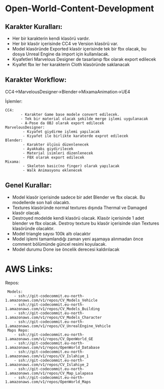 # Open-World-Content-Development

## Karakter Kuralları:

- Her bir karakterin kendi klasörü vardır.
- Her bir klasör içerisinde CC4 ve Version klasörü var. 
- Model klasöründe Exported klasör içerisinde tek bir fbx olacak, bu dosya Unreal Engine da import için kullanılacak.
- Kıyafetleri Marvelous Designer de  tasarlanıp fbx olarak export edilecek
- Kıyafet fbx ler her karakterin Cloth klasöründe saklanacak

## Karakter Workflow:

CC4->MarvelousDesigner->Blender->MixamaAnimation->UE4

 İşlemler:
 
    CC4: 
           - Karakter Game base modele convert edilecek.
           - Tek bir material olacak şekilde merge işlemi uygulanacak
           - A-Pose da OBJ olarak export edilecek
    MarvelousDesigner:
            - Kıyafet giydirme işlemi yapılacak
            - Kıyafet ile birlikte karaterde exprot edilecek
    Blender:
            - Karakter ölçüsü düzenlenecek
            - Ayakkabı giydirilecek
            - Material isimleri düzenlenecek
            - FBX olarak export edilecek
    Mixama:
            - Skeleton basic(no finger) olarak yapılacak
            - Walk Animasyonu eklenecek


## Genel Kurallar:
- Model klasör içerisinde sadece bir adet Blender ve fbx olacak. Bu modellerde son hali olacaktı.
- Textures klasöründe normal textures dışında Thermal ve Damaged klasör olacak.
- Destroyed modelde kendi klasörü olacak. Klasör içerisinde 1 adet blender ve fbx olacak. Destroy texture bu klasör içerisinde olan Textures klasöründe olacaktır.
- Model triangle sayısı 100k altı olacaktır
- Model işlemi tamamlandığı zaman yeni aşamaya alınmadan önce comment bölümünde güncel resimi koyulacak. 
- Model durumu Done ise öncelik derecesi kaldırılacak

# AWS Links:
 Repos:
 
     Models:
        - ssh://git-codecommit.eu-north-1.amazonaws.com/v1/repos/CV_Models_Vehicle
        - ssh://git-codecommit.eu-north-1.amazonaws.com/v1/repos/CV_Models_Building
        - ssh://git-codecommit.eu-north-1.amazonaws.com/v1/repos/CV_Models_Character
        - ssh://git-codecommit.eu-north-1.amazonaws.com/v1/repos/CV_UnrealEngine_Vehicle
     Maps Repo:
        - ssh://git-codecommit.eu-north-1.amazonaws.com/v1/repos/CV_OpenWorld_GE
        - ssh://git-codecommit.eu-north-1.amazonaws.com/v1/repos/OpenWorld_Database
        - ssh://git-codecommit.eu-north-1.amazonaws.com/v1/repos/CV_Islahiye_1
        - ssh://git-codecommit.eu-north-1.amazonaws.com/v1/repos/CV_Islahiye_2
        - ssh://git-codecommit.eu-north-1.amazonaws.com/v1/repos/CV_Map_Lalapasa
        - ssh://git-codecommit.eu-north-1.amazonaws.com/v1/repos/OpenWorld_Maps
